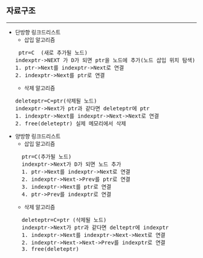 


## 자료구조
***
- 단방향 링크드리스트
  - 삽입 알고리즘
  <pre> ptr=C  (새로 추가될 노드)
  indexptr->NEXT 가 D가 되면 ptr을 노드에 추가(노드 삽입 위치 탐색)
  1. ptr->Next를 indexptr->Next로 연결
  2. indexptr->Next를 ptr로 연결</pre>
  - 삭제 알고리즘
  <pre>deleteptr=C=ptr(삭제될 노드)
  indexptr->Next가 ptr과 같다면 deleteptr에 ptr
  1. indexptr->Next를 indexptr->Next->Next로 연결
  2. free(deleteptr) 실제 메모리에서 삭제
- 양방향 링크드리스트
    - 삽입 알고리즘 
    <pre>
    ptr=C(추가될 노드)
    indexptr->Next가 D가 되면 노드 추가
    1. ptr->Next를 indexptr->Next로 연결
    2. indexptr->Next->Prev를 ptr로 연결
    3. indexptr->Next를 ptr로 연결
    4. ptr->Prev를 indexptr로 연결</pre>
    - 삭제 알고리즘
    <pre>
    deleteptr=C=ptr (삭제될 노드)
    indexptr->Next가 ptr과 같다면 delteptr에 indexptr
    1. indexptr->Next를 indexptr->Next->Next로 연결
    2. indexptr->Next->Next->Prev를 indexptr로 연결
    3. free(deleteptr)
     